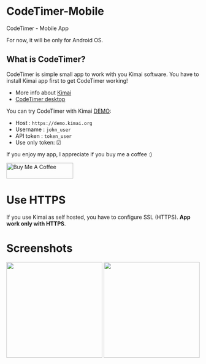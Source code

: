 # CodeTimer-Mobile
CodeTimer - Mobile App

For now, it will be only for Android OS.

## What is CodeTimer?
CodeTimer is simple small app to work with you Kimai software. You have to install Kimai app first to get CodeTimer working!

- More info about [Kimai](https://www.kimai.org/)
- [CodeTimer desktop](https://github.com/owlysk/CodeTimer)

You can try CodeTimer with Kimai [DEMO](https://www.kimai.org/en/demo.html):
- Host : `https://demo.kimai.org`
- Username : `john_user`
- API token :  `token_user`
- Use only token: &#9745;

If you enjoy my app, I appreciate if you buy me a coffee :)  

<a href="https://www.buymeacoffee.com/owlysk" target="_blank"><img src="https://cdn.buymeacoffee.com/buttons/default-yellow.png" alt="Buy Me A Coffee" height="41" width="174"></a>

# Use HTTPS

If you use Kimai as self hosted, you have to configure SSL (HTTPS). __App work only with HTTPS__.

# Screenshots
<img src="https://github.com/user-attachments/assets/af797736-c806-4723-b5c1-b601cfa15e93" width="250"/>
<img src="https://github.com/user-attachments/assets/7a8c6de7-9b13-4958-a7de-04c647553973" width="250"/>


